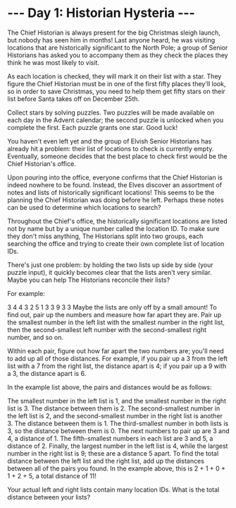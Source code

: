 # --- Day 1: Historian Hysteria ---

The Chief Historian is always present for the big Christmas sleigh launch, but nobody has seen him in months! Last anyone heard, he was visiting locations that are historically significant to the North Pole; a group of Senior Historians has asked you to accompany them as they check the places they think he was most likely to visit.

As each location is checked, they will mark it on their list with a star. They figure the Chief Historian must be in one of the first fifty places they'll look, so in order to save Christmas, you need to help them get fifty stars on their list before Santa takes off on December 25th.

Collect stars by solving puzzles. Two puzzles will be made available on each day in the Advent calendar; the second puzzle is unlocked when you complete the first. Each puzzle grants one star. Good luck!

You haven't even left yet and the group of Elvish Senior Historians has already hit a problem: their list of locations to check is currently empty. Eventually, someone decides that the best place to check first would be the Chief Historian's office.

Upon pouring into the office, everyone confirms that the Chief Historian is indeed nowhere to be found. Instead, the Elves discover an assortment of notes and lists of historically significant locations! This seems to be the planning the Chief Historian was doing before he left. Perhaps these notes can be used to determine which locations to search?

Throughout the Chief's office, the historically significant locations are listed not by name but by a unique number called the location ID. To make sure they don't miss anything, The Historians split into two groups, each searching the office and trying to create their own complete list of location IDs.

There's just one problem: by holding the two lists up side by side (your puzzle input), it quickly becomes clear that the lists aren't very similar. Maybe you can help The Historians reconcile their lists?

For example:

3 4
4 3
2 5
1 3
3 9
3 3
Maybe the lists are only off by a small amount! To find out, pair up the numbers and measure how far apart they are. Pair up the smallest number in the left list with the smallest number in the right list, then the second-smallest left number with the second-smallest right number, and so on.

Within each pair, figure out how far apart the two numbers are; you'll need to add up all of those distances. For example, if you pair up a 3 from the left list with a 7 from the right list, the distance apart is 4; if you pair up a 9 with a 3, the distance apart is 6.

In the example list above, the pairs and distances would be as follows:

The smallest number in the left list is 1, and the smallest number in the right list is 3. The distance between them is 2.
The second-smallest number in the left list is 2, and the second-smallest number in the right list is another 3. The distance between them is 1.
The third-smallest number in both lists is 3, so the distance between them is 0.
The next numbers to pair up are 3 and 4, a distance of 1.
The fifth-smallest numbers in each list are 3 and 5, a distance of 2.
Finally, the largest number in the left list is 4, while the largest number in the right list is 9; these are a distance 5 apart.
To find the total distance between the left list and the right list, add up the distances between all of the pairs you found. In the example above, this is 2 + 1 + 0 + 1 + 2 + 5, a total distance of 11!

Your actual left and right lists contain many location IDs. What is the total distance between your lists?
